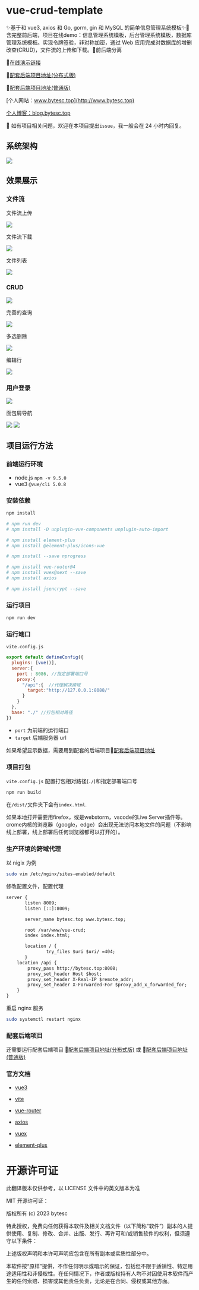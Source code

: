 # vue-crud-template

✨基于和 vue3, axios 和 Go, gorm, gin 和 MySQL  的简单信息管理系统模板✨📌含完整前后端，项目在线demo：信息管理系统模板，后台管理系统模板，数据库管理系统模板。实现令牌签验，非对称加密，通过 Web 应用完成对数据库的增删改查(CRUD)，文件流的上传和下载。📌前后端分离

📌[在线演示链接](http://bytesc.top:8009)

📌[配套后端项目地址(分布式版)](https://github.com/bytesc/go-grpc-crud-template) 

📌[配套后端项目地址(普通版)](https://github.com/bytesc/go-crud-template)

[个人网站：www.bytesc.top](http://www.bytesc.top) 

[个人博客：blog.bytesc.top](http://blog.bytesc.top)

🔔 如有项目相关问题，欢迎在本项目提出`issue`，我一般会在 24 小时内回复。

## 系统架构

![](./docs/readme_img/sys.png)

## 效果展示

### 文件流

文件流上传

![](./docs/readme_img/imgf1.png)

文件流下载

![](./docs/readme_img/imgf2.png)

文件列表

![](./docs/readme_img/imgfl.png)

### CRUD

![](./docs/readme_img/img1.png)

完善的查询

![](./docs/readme_img/img2.png)

多选删除

![](./docs/readme_img/img3.png)

编辑行

![](./docs/readme_img/img4.png)


### 用户登录

![](./docs/readme_img/imgu.png)

面包屑导航

![](./docs/readme_img/img7.png)
![](./docs/readme_img/img8.png)

## 项目运行方法

### 前端运行环境

- node.js `npm -v 9.5.0`
- vue3 `@vue/cli 5.0.8`


### 安装依赖
```bash
npm install

# npm run dev
# npm install -D unplugin-vue-components unplugin-auto-import

# npm install element-plus
# npm install @element-plus/icons-vue

# npm install --save nprogress

# npm install vue-router@4
# npm install vuex@next --save
# npm install axios

# npm install jsencrypt --save

```

### 运行项目
```bash
npm run dev
```

### 运行端口
`vite.config.js`
```js
export default defineConfig({
  plugins: [vue()],
  server:{
    port : 8086, //指定部署端口号
    proxy:{
      "/api":{  //代理解决跨域
        target:"http://127.0.0.1:8088/"
      }
    }
  },
  base: "./" //打包相对路径
})
```
- `port` 为前端的运行端口
- `target` 后端服务器 url

如果希望显示数据，需要用到配套的后端项目📌[配套后端项目地址](https://github.com/bytesc/go-crud-template)

### 项目打包

`vite.config.js` 配置打包相对路径(`./`)和指定部署端口号
```bash
npm run build
```
在`/dist/`文件夹下会有`index.html`.

如果本地打开需要用firefox，或是webstorm，vscode的Live Server插件等。crome内核的浏览器（google，edge）会出现无法访问本地文件的问题（不影响线上部署，线上部署后任何浏览器都可以打开的）。

### 生产环境的跨域代理

以 nigix 为例
```bash
sudo vim /etc/nginx/sites-enabled/default
```
修改配置文件，配置代理
```txt
server {
       listen 8009;
       listen [::]:8009;

       server_name bytesc.top www.bytesc.top;

       root /var/www/vue-crud;
       index index.html;

       location / {
               try_files $uri $uri/ =404;
       }
    location /api {
        proxy_pass http://bytesc.top:8008;
        proxy_set_header Host $host;
        proxy_set_header X-Real-IP $remote_addr;
        proxy_set_header X-Forwarded-For $proxy_add_x_forwarded_for;
    }
}
```
重启 nginx 服务
```bash
sudo systemctl restart nginx
```

### 配套后端项目

还需要运行配套后端项目 📌[配套后端项目地址(分布式版)](https://github.com/bytesc/go-grpc-crud-template) 或 📌[配套后端项目地址(普通版)](https://github.com/bytesc/go-crud-template)

### 官方文档

- [vue3](https://cn.vuejs.org/guide/quick-start.html)
- [vite](https://cn.vitejs.dev/guide/)

- [vue-router](https://router.vuejs.org/zh/)
- [axios](https://www.axios-http.cn/docs/intro)
- [vuex](https://vuex.vuejs.org/zh/guide/)

- [element-plus](https://element-plus.org/zh-CN/)



# 开源许可证

此翻译版本仅供参考，以 LICENSE 文件中的英文版本为准

MIT 开源许可证：

版权所有 (c) 2023 bytesc

特此授权，免费向任何获得本软件及相关文档文件（以下简称“软件”）副本的人提供使用、复制、修改、合并、出版、发行、再许可和/或销售软件的权利，但须遵守以下条件：

上述版权声明和本许可声明应包含在所有副本或实质性部分中。

本软件按“原样”提供，不作任何明示或暗示的保证，包括但不限于适销性、特定用途适用性和非侵权性。在任何情况下，作者或版权持有人均不对因使用本软件而产生的任何索赔、损害或其他责任负责，无论是在合同、侵权或其他方面。
